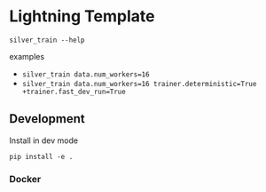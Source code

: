 # Lightning Template

```
silver_train --help
```

examples

- `silver_train data.num_workers=16`
- `silver_train data.num_workers=16 trainer.deterministic=True +trainer.fast_dev_run=True`

## Development

Install in dev mode

```
pip install -e .
```

### Docker

<docker-usage-instructions-here>
